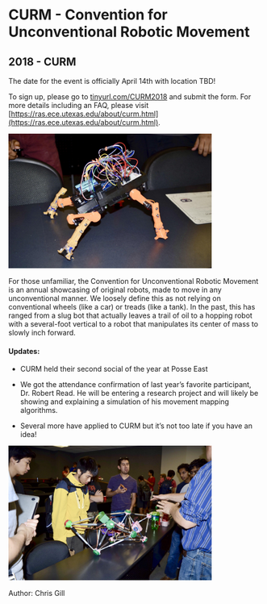 # CURM - Convention for Unconventional Robotic Movement
## 2018 - CURM

The date for the event is officially April 14th with location TBD!
 
To sign up, please go to [tinyurl.com/CURM2018](https://tinyurl.com/CURM2018) and submit the form. For more details including an FAQ, please visit [https://ras.ece.utexas.edu/about/curm.html](https://ras.ece.utexas.edu/about/curm.html).

<img alt="quadruped robot" src="/src/_posts//blog/2018-03-25-curm/1.png" style="max-width:80%">

For those unfamiliar, the Convention for Unconventional Robotic Movement is an annual showcasing of original robots, made to move in any unconventional manner. We loosely define this as not relying on conventional wheels (like a car) or treads (like a tank). In the past, this has ranged from a slug bot that actually leaves a trail of oil to a hopping robot with a several-foot vertical to a robot that manipulates its center of mass to slowly inch forward.

#### Updates:

 - CURM held their second social of the year at Posse East

 - We got the attendance confirmation of last year’s favorite participant, Dr. Robert Read. He will be entering a research project and will likely be showing and explaining a simulation of his movement mapping algorithms. 

 - Several more have applied to CURM but it’s not too late if you have an idea!

<img alt="reconfigurable tetrahedron research bot" src="/src/_posts//blog/2018-03-25-curm/2.png" style="max-width:80%">

Author: Chris Gill

